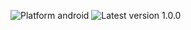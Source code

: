 ![Platform android](https://img.shields.io/badge/platform-android-green.svg)
![Latest version 1.0.0](https://img.shields.io/badge/latest--version-1.0.0-blue)